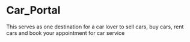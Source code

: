 # Car_Portal
This serves as one destination for a car lover to sell cars, buy cars, rent cars and book your appointment for car service
